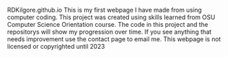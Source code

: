 RDKilgore.github.io
This is my first webpage I have made from using computer coding. 
This project was created using skills learned from OSU Computer Science Orientation course. 
The code in this project and the repositorys will show my progression over time. 
If you see anything that needs improvement use the contact page to email me.
This webpage is not licensed or copyrighted until 2023
